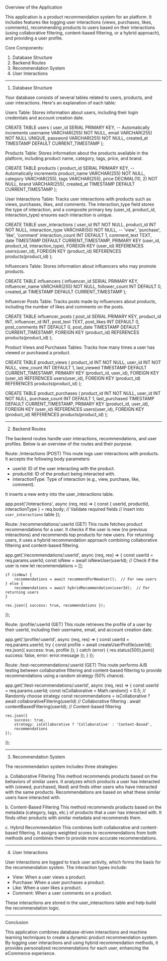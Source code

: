 Overview of the Application

This application is a product recommendation system for an platform.
It includes features like logging user interactions (views, purchases, likes, comments),
recommending products to users based on their interactions (using collaborative filtering, content-based filtering, or a hybrid approach),
and providing a user profile.

Core Components:

1. Database Structure
2. Backend Routes
3. Recommendation System
4. User Interactions

---

1. Database Structure

Your database consists of several tables related to users, products, and user interactions. Here's an explanation of each table:

Users Table:
Stores information about users, including their login credentials and account creation date.

CREATE TABLE users (
user_id SERIAL PRIMARY KEY, -- Automatically increments
username VARCHAR(255) NOT NULL,
email VARCHAR(255) NOT NULL UNIQUE,
password VARCHAR(255) NOT NULL,
created_at TIMESTAMP DEFAULT CURRENT_TIMESTAMP
);

Products Table:
Stores information about the products available in the platform, including product name, category, tags, price, and brand.

CREATE TABLE products (
product_id SERIAL PRIMARY KEY, -- Automatically increments
product_name VARCHAR(255) NOT NULL,
category VARCHAR(255),
tags VARCHAR(255),
price DECIMAL(10, 2) NOT NULL,
brand VARCHAR(255),
created_at TIMESTAMP DEFAULT CURRENT_TIMESTAMP
);

User Interactions Table:
Tracks user interactions with products such as views, purchases, likes, and comments.
The interaction_type field stores the type of interaction, and a composite primary key (user_id, product_id, interaction_type) ensures each interaction is unique.

CREATE TABLE user_interactions (
user_id INT NOT NULL,
product_id INT NOT NULL,
interaction_type VARCHAR(50) NOT NULL, -- 'view', 'purchase', 'like', 'comment'
interaction_count INT DEFAULT 1,
comment_text TEXT,
date TIMESTAMP DEFAULT CURRENT_TIMESTAMP,
PRIMARY KEY (user_id, product_id, interaction_type),
FOREIGN KEY (user_id) REFERENCES users(user_id),
FOREIGN KEY (product_id) REFERENCES products(product_id)
);

Influencers Table:
Stores information about influencers who may promote products.

CREATE TABLE influencers (
influencer_id SERIAL PRIMARY KEY,
influencer_name VARCHAR(255) NOT NULL,
follower_count INT DEFAULT 0,
created_at TIMESTAMP DEFAULT CURRENT_TIMESTAMP
);

Influencer Posts Table:
Tracks posts made by influencers about products, including the number of likes and comments on the posts.

CREATE TABLE influencer_posts (
post_id SERIAL PRIMARY KEY,
product_id INT,
influencer_id INT,
post_text TEXT,
post_likes INT DEFAULT 0,
post_comments INT DEFAULT 0,
post_date TIMESTAMP DEFAULT CURRENT_TIMESTAMP,
FOREIGN KEY (product_id) REFERENCES products(product_id)
);

Product Views and Purchases Tables:
Tracks how many times a user has viewed or purchased a product.

CREATE TABLE product_views (
product_id INT NOT NULL,
user_id INT NOT NULL,
view_count INT DEFAULT 1,
last_viewed TIMESTAMP DEFAULT CURRENT_TIMESTAMP,
PRIMARY KEY (product_id, user_id),
FOREIGN KEY (user_id) REFERENCES users(user_id),
FOREIGN KEY (product_id) REFERENCES products(product_id)
);

CREATE TABLE product_purchases (
product_id INT NOT NULL,
user_id INT NOT NULL,
purchase_count INT DEFAULT 1,
last_purchased TIMESTAMP DEFAULT CURRENT_TIMESTAMP,
PRIMARY KEY (product_id, user_id),
FOREIGN KEY (user_id) REFERENCES users(user_id),
FOREIGN KEY (product_id) REFERENCES products(product_id)
);

---

2. Backend Routes

The backend routes handle user interactions, recommendations, and user profiles. Below is an overview of the routes and their purpose.

Route: /interactions (POST)
This route logs user interactions with products. It accepts the following body parameters:

- userId: ID of the user interacting with the product.
- productId: ID of the product being interacted with.
- interactionType: Type of interaction (e.g., view, purchase, like, comment).

It inserts a new entry into the user_interactions table.

app.post('/interactions', async (req, res) => {
const { userId, productId, interactionType } = req.body;
// Validate required fields
// Insert into `user_interactions` table
});

Route: /recommendations/:userId (GET)
This route fetches product recommendations for a user. It checks if the user is new (no previous interactions) and recommends top products for new users. For returning users, it uses a hybrid recommendation approach combining collaborative filtering and content-based filtering.

app.get('/recommendations/:userId', async (req, res) => {
const userId = req.params.userId;
const isNew = await isNewUser(userId); // Check if the user is new
let recommendations = [];

    if (isNew) {
        recommendations = await recommendForNewUser();  // For new users
    } else {
        recommendations = await hybridRecommendation(userId);  // For returning users
    }

    res.json({ success: true, recommendations });

});

Route: /profile/:userId (GET)
This route retrieves the profile of a user by their userId, including their username, email, and account creation date.

app.get('/profile/:userId', async (req, res) => {
const userId = req.params.userId;
try {
const profile = await createUserProfile(userId);
res.json({ success: true, profile });
} catch (error) {
res.status(500).json({ success: false, error: error.message });
}
});

Route: /test-recommendations/:userId (GET)
This route performs A/B testing between collaborative filtering and content-based filtering to provide recommendations using a random strategy (50% chance).

app.get('/test-recommendations/:userId', async (req, res) => {
const userId = req.params.userId;
const isCollaborative = Math.random() < 0.5; // Randomly choose strategy
const recommendations = isCollaborative
? await collaborativeFiltering(userId) // Collaborative filtering
: await contentBasedFiltering(userId); // Content-based filtering

    res.json({
        success: true,
        strategy: isCollaborative ? 'Collaborative' : 'Content-Based',
        recommendations
    });

});

---

3. Recommendation System

The recommendation system includes three strategies:

a. Collaborative Filtering
This method recommends products based on the behaviors of similar users. It analyzes which products a user has interacted with (viewed, purchased, liked) and finds other users who have interacted with the same products. Recommendations are based on what these similar users have interacted with.

b. Content-Based Filtering
This method recommends products based on the metadata (category, tags, etc.) of products that a user has interacted with. It finds other products with similar metadata and recommends them.

c. Hybrid Recommendation
This combines both collaborative and content-based filtering. It assigns weighted scores to recommendations from both methods and combines them to provide more accurate recommendations.

---

4. User Interactions

User interactions are logged to track user activity, which forms the basis for the recommendation system. The interaction types include:

- View: When a user views a product.
- Purchase: When a user purchases a product.
- Like: When a user likes a product.
- Comment: When a user comments on a product.

These interactions are stored in the user_interactions table and help build the recommendation logic.

---

Conclusion

This application combines database-driven interactions and machine learning techniques to create a dynamic product recommendation system. By logging user interactions and using hybrid recommendation methods, it provides personalized recommendations for each user, enhancing the eCommerce experience.
